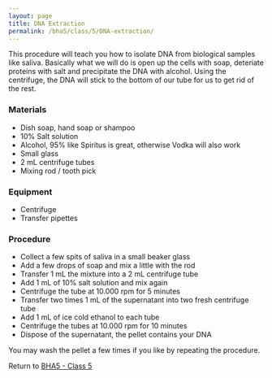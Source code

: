 ```yaml
---
layout: page
title: DNA Extraction
permalink: /bha5/class/5/DNA-extraction/
---
```


This procedure will teach you how to isolate DNA from biological samples like saliva. Basically what we will do is open up the cells with soap, deteriate proteins with salt and precipitate the DNA with alcohol. Using the centrifuge, the DNA will stick to the bottom of our tube for us to get rid of the rest.

### Materials
- Dish soap, hand soap or shampoo
- 10% Salt solution
- Alcohol, 95% like Spiritus is great, otherwise Vodka will also work
- Small glass
- 2 mL centrifuge tubes
- Mixing rod / tooth pick

### Equipment
- Centrifuge
- Transfer pipettes

### Procedure

- Collect a few spits of saliva in a small beaker glass
- Add a few drops of soap and mix a little with the rod
- Transfer 1 mL the mixture into a 2 mL centrifuge tube
- Add 1 mL of 10% salt solution and mix again
- Centrifuge the tube at 10.000 rpm for 5 minutes
- Transfer two times 1 mL of the supernatant into two fresh centrifuge tube
- Add 1 mL of ice cold ethanol to each tube
- Centrifuge the tubes at 10.000 rpm for 10 minutes
- Dispose of the supernatant, the pellet contains your DNA

You may wash the pellet a few times if you like by repeating the procedure.

Return to [BHA5 - Class 5](/bha5/class/5)